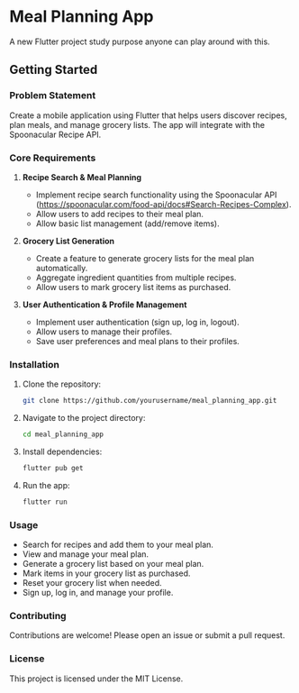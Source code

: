# Meal Planning App

A new Flutter project study purpose anyone can play around with this.

## Getting Started

### Problem Statement
Create a mobile application using Flutter that helps users discover recipes, plan meals, and manage grocery lists. The app will integrate with the Spoonacular Recipe API.

### Core Requirements
1. **Recipe Search & Meal Planning**
   - Implement recipe search functionality using the Spoonacular API (https://spoonacular.com/food-api/docs#Search-Recipes-Complex).
   - Allow users to add recipes to their meal plan.
   - Allow basic list management (add/remove items).

2. **Grocery List Generation**
   - Create a feature to generate grocery lists for the meal plan automatically.
   - Aggregate ingredient quantities from multiple recipes.
   - Allow users to mark grocery list items as purchased.

3. **User Authentication & Profile Management**
   - Implement user authentication (sign up, log in, logout).
   - Allow users to manage their profiles.
   - Save user preferences and meal plans to their profiles.

### Installation
1. Clone the repository:
   ```sh
   git clone https://github.com/yourusername/meal_planning_app.git
   ```
2. Navigate to the project directory:
   ```sh
   cd meal_planning_app
   ```
3. Install dependencies:
   ```sh
   flutter pub get
   ```
4. Run the app:
   ```sh
   flutter run
   ```

### Usage
- Search for recipes and add them to your meal plan.
- View and manage your meal plan.
- Generate a grocery list based on your meal plan.
- Mark items in your grocery list as purchased.
- Reset your grocery list when needed.
- Sign up, log in, and manage your profile.

### Contributing
Contributions are welcome! Please open an issue or submit a pull request.

### License
This project is licensed under the MIT License.
